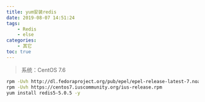 ```yaml
---
title: yum安装redis
date: 2019-08-07 14:51:24
tags:
    - Redis
    - else
categories:
    - 其它
toc: true
---
```




>  系统：CentOS 7.6



```sh
rpm -Uvh http://dl.fedoraproject.org/pub/epel/epel-release-latest-7.noarch.rpm
rpm -Uvh https://centos7.iuscommunity.org/ius-release.rpm
yum install redis5-5.0.5 -y
```

<!-- more -->